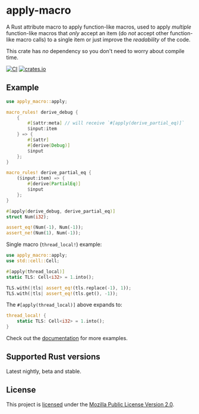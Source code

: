 # apply-macro
A Rust attribute macro to apply function-like macros, used to apply *multiple* function-like macros that *only* accept an item (do *not* accept other function-like macro calls) to a single item or just improve the *readability* of the code.

This crate has *no* dependency so you don't need to worry about compile time.

[![CI](https://github.com/hyd-dev/apply-macro/workflows/CI/badge.svg)](https://github.com/hyd-dev/apply-macro/actions?query=workflow%3ACI)
[![crates.io](https://img.shields.io/crates/v/apply-macro.svg)](https://crates.io/crates/apply-macro)

## Example
```rust
use apply_macro::apply;

macro_rules! derive_debug {
    {
        #[$attr:meta] // will receive `#[apply(derive_partial_eq)]`
        $input:item
    } => {
        #[$attr]
        #[derive(Debug)]
        $input
    };
}

macro_rules! derive_partial_eq {
    ($input:item) => {
        #[derive(PartialEq)]
        $input
    };
}

#[apply(derive_debug, derive_partial_eq)]
struct Num(i32);

assert_eq!(Num(-1), Num(-1));
assert_ne!(Num(1), Num(-1));
```

Single macro (`thread_local!`) example:
```rust
use apply_macro::apply;
use std::cell::Cell;

#[apply(thread_local)]
static TLS: Cell<i32> = 1.into();

TLS.with(|tls| assert_eq!(tls.replace(-1), 1));
TLS.with(|tls| assert_eq!(tls.get(), -1));
```

The `#[apply(thread_local)]` above expands to:
```rust
thread_local! {
    static TLS: Cell<i32> = 1.into();
}
```

Check out the [documentation](https://docs.rs/apply-macro) for more examples.

## Supported Rust versions
Latest nightly, beta and stable.

## License
This project is [licensed](./COPYRIGHT.md) under the [Mozilla Public License Version 2.0](./LICENSE.md).
